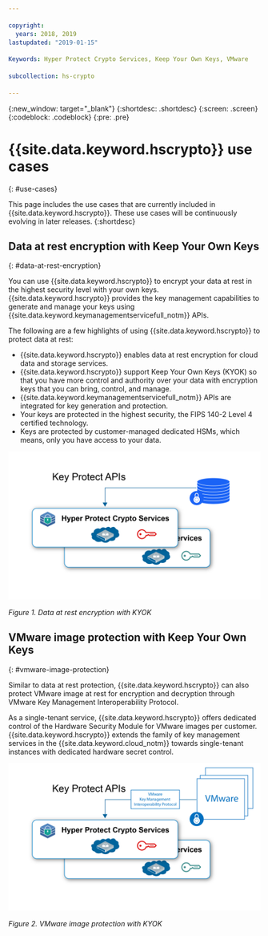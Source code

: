```yaml
---

copyright:
  years: 2018, 2019
lastupdated: "2019-01-15"

Keywords: Hyper Protect Crypto Services, Keep Your Own Keys, VMware

subcollection: hs-crypto

---
```


{:new_window: target="_blank"}
{:shortdesc: .shortdesc}
{:screen: .screen}
{:codeblock: .codeblock}
{:pre: .pre}

# {{site.data.keyword.hscrypto}} use cases
{: #use-cases}

This page includes the use cases that are currently included in {{site.data.keyword.hscrypto}}. These use cases will be continuously evolving in later releases.
{:shortdesc}

## Data at rest encryption with Keep Your Own Keys
{: #data-at-rest-encryption}

You can use {{site.data.keyword.hscrypto}} to encrypt your data at rest in the highest security level with your own keys. {{site.data.keyword.hscrypto}} provides the key management capabilities to generate and manage your keys using {{site.data.keyword.keymanagementservicefull_notm}} APIs.

The following are a few highlights of using {{site.data.keyword.hscrypto}} to protect data at rest:

 * {{site.data.keyword.hscrypto}} enables data at rest encryption for cloud data and storage services.
 * {{site.data.keyword.hscrypto}} support Keep Your Own Keys (KYOK) so that you have more control and authority over your data with encryption keys that you can bring, control, and manage.
 * {{site.data.keyword.keymanagementservicefull_notm}} APIs are integrated for key generation and protection.
 * Your keys are protected in the highest security, the FIPS 140-2 Level 4 certified technology.
 * Keys are protected by customer-managed dedicated HSMs, which means, only you have access to your data.

![data at rest encryption with KYOK](image/byok.png "Data at rest encryption with KYOK")

*Figure 1. Data at rest encryption with KYOK*

## VMware image protection with Keep Your Own Keys
{: #vmware-image-protection}

Similar to data at rest protection, {{site.data.keyword.hscrypto}} can also protect VMware image at rest for encryption and decryption through VMware Key Management Interoperability Protocol.

As a single-tenant service, {{site.data.keyword.hscrypto}} offers dedicated control of the Hardware Security Module for VMware images per customer. {{site.data.keyword.hscrypto}} extends the family of key management services in the {{site.data.keyword.cloud_notm}} towards single-tenant instances with dedicated hardware secret control.

![VMware image protection with KYOK](image/byok_vm.png "VMware image protection with KYOK")

*Figure 2. VMware image protection with KYOK*

